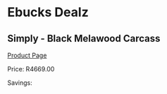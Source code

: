 
# Ebucks Dealz
## Simply - Black Melawood Carcass
[Product Page](https://www.ebucks.com/web/shop/productSelected.do?prodId=960055192&catId=1130195724)

Price: R4669.00

Savings: 


	